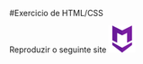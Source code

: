 #Exercicio de HTML/CSS

Reproduzir o seguinte site
![alt text](https://github.com/adam-p/markdown-here/raw/master/src/common/images/icon48.png "Logo Title Text 1")
